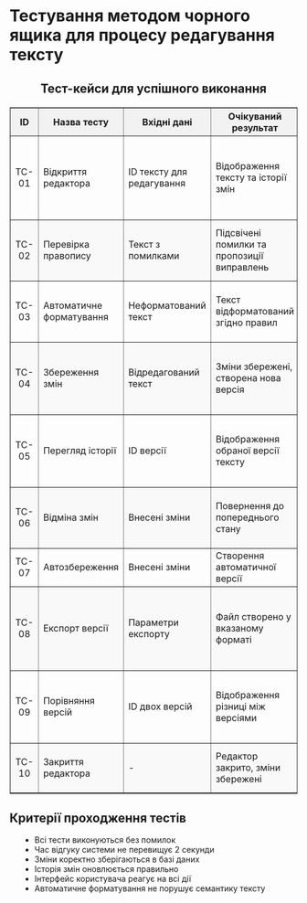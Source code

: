 # Тестування методом чорного ящика для процесу редагування тексту

<div style="text-align: center; margin-bottom: 20px;">
<h2>Тест-кейси для успішного виконання</h2>
</div>

<table border="1" cellpadding="5" cellspacing="0" style="width: 100%; border-collapse: collapse; margin-bottom: 20px;">
    <thead style="background-color: #f2f2f2;">
        <tr>
            <th style="width: 5%; text-align: center;">ID</th>
            <th style="width: 15%; text-align: center;">Назва тесту</th>
            <th style="width: 15%; text-align: center;">Вхідні дані</th>
            <th style="width: 15%; text-align: center;">Очікуваний результат</th>
            <th style="width: 15%; text-align: center;">Передумови</th>
            <th style="width: 20%; text-align: center;">Кроки тестування</th>
            <th style="width: 15%; text-align: center;">Фактичний результат</th>
        </tr>
    </thead>
    <tbody>
        <tr>
            <td style="text-align: center;">TC-01</td>
            <td>Відкриття редактора</td>
            <td>ID тексту для редагування</td>
            <td>Відображення тексту та історії змін</td>
            <td>Користувач авторизований, текст існує в БД</td>
            <td>
                1. Відкрити веб-інтерфейс<br>
                2. Обрати текст для редагування<br>
                3. Натиснути "Відкрити редактор"
            </td>
            <td>Редактор відкрито, текст та історія змін завантажені</td>
        </tr>
        <tr style="background-color: #f9f9f9;">
            <td style="text-align: center;">TC-02</td>
            <td>Перевірка правопису</td>
            <td>Текст з помилками</td>
            <td>Підсвічені помилки та пропозиції виправлень</td>
            <td>Редактор відкритий</td>
            <td>
                1. Ввести текст з помилками<br>
                2. Дочекатися перевірки
            </td>
            <td>Помилки підсвічені, запропоновані варіанти виправлень</td>
        </tr>
        <tr>
            <td style="text-align: center;">TC-03</td>
            <td>Автоматичне форматування</td>
            <td>Неформатований текст</td>
            <td>Текст відформатований згідно правил</td>
            <td>Редактор відкритий</td>
            <td>
                1. Ввести неформатований текст<br>
                2. Дочекатися форматування
            </td>
            <td>Текст відформатований, пунктуація коректна</td>
        </tr>
        <tr style="background-color: #f9f9f9;">
            <td style="text-align: center;">TC-04</td>
            <td>Збереження змін</td>
            <td>Відредагований текст</td>
            <td>Зміни збережені, створена нова версія</td>
            <td>Внесені зміни в текст</td>
            <td>
                1. Внести зміни в текст<br>
                2. Натиснути "Зберегти"<br>
                3. Підтвердити збереження
            </td>
            <td>Зміни збережені, створена нова версія в історії</td>
        </tr>
        <tr>
            <td style="text-align: center;">TC-05</td>
            <td>Перегляд історії</td>
            <td>ID версії</td>
            <td>Відображення обраної версії тексту</td>
            <td>Існує декілька версій тексту</td>
            <td>
                1. Відкрити історію змін<br>
                2. Обрати версію<br>
                3. Натиснути "Переглянути"
            </td>
            <td>Відображена обрана версія тексту</td>
        </tr>
        <tr style="background-color: #f9f9f9;">
            <td style="text-align: center;">TC-06</td>
            <td>Відміна змін</td>
            <td>Внесені зміни</td>
            <td>Повернення до попереднього стану</td>
            <td>Внесені незбережені зміни</td>
            <td>
                1. Внести зміни<br>
                2. Натиснути "Відмінити"<br>
                3. Підтвердити відміну
            </td>
            <td>Текст повернуто до попереднього стану</td>
        </tr>
        <tr>
            <td style="text-align: center;">TC-07</td>
            <td>Автозбереження</td>
            <td>Внесені зміни</td>
            <td>Створення автоматичної версії</td>
            <td>Увімкнене автозбереження</td>
            <td>
                1. Внести зміни<br>
                2. Зачекати 1 хвилину
            </td>
            <td>Створена автоматична версія в історії</td>
        </tr>
        <tr style="background-color: #f9f9f9;">
            <td style="text-align: center;">TC-08</td>
            <td>Експорт версії</td>
            <td>Параметри експорту</td>
            <td>Файл створено у вказаному форматі</td>
            <td>Текст збережено</td>
            <td>
                1. Обрати версію<br>
                2. Натиснути "Експорт"<br>
                3. Обрати формат<br>
                4. Підтвердити
            </td>
            <td>Файл експортовано у вказаному форматі</td>
        </tr>
        <tr>
            <td style="text-align: center;">TC-09</td>
            <td>Порівняння версій</td>
            <td>ID двох версій</td>
            <td>Відображення різниці між версіями</td>
            <td>Існує мінімум дві версії</td>
            <td>
                1. Обрати першу версію<br>
                2. Обрати другу версію<br>
                3. Натиснути "Порівняти"
            </td>
            <td>Показані відмінності між версіями</td>
        </tr>
        <tr style="background-color: #f9f9f9;">
            <td style="text-align: center;">TC-10</td>
            <td>Закриття редактора</td>
            <td>-</td>
            <td>Редактор закрито, зміни збережені</td>
            <td>Редактор відкритий</td>
            <td>
                1. Натиснути "Закрити"<br>
                2. Підтвердити збереження змін
            </td>
            <td>Редактор закрито, всі зміни збережені</td>
        </tr>
    </tbody>
</table>

<div style="margin-top: 30px;">
<h2>Критерії проходження тестів</h2>
<div style="margin-left: 20px;">
<ul>
    <li>Всі тести виконуються без помилок</li>
    <li>Час відгуку системи не перевищує 2 секунди</li>
    <li>Зміни коректно зберігаються в базі даних</li>
    <li>Історія змін оновлюється правильно</li>
    <li>Інтерфейс користувача реагує на всі дії</li>
    <li>Автоматичне форматування не порушує семантику тексту</li>
</ul>
</div>
</div> 